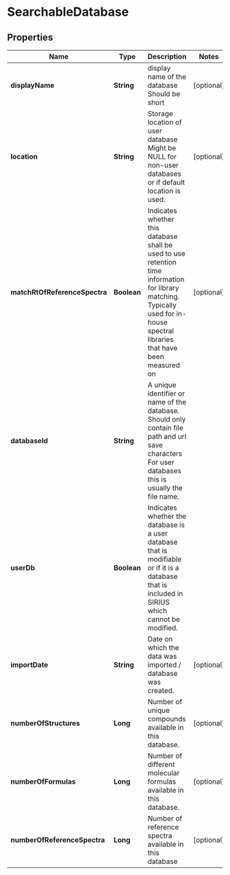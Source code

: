 

# SearchableDatabase



## Properties

| Name | Type | Description | Notes |
|------------ | ------------- | ------------- | -------------|
|**displayName** | **String** | display name of the database  Should be short |  [optional] |
|**location** | **String** | Storage location of user database  Might be NULL for non-user databases or if default location is used. |  [optional] |
|**matchRtOfReferenceSpectra** | **Boolean** | Indicates whether this database shall be used to use retention time information for library matching.  Typically used for in-house spectral libraries that have been measured on |  [optional] |
|**databaseId** | **String** | A unique identifier or name of the database.  Should only contain file path and url save characters  For user databases this is usually the file name. |  |
|**userDb** | **Boolean** | Indicates whether the database is a user database that is modifiable or if it is a  database that is included in SIRIUS which cannot be modified. |  |
|**importDate** | **String** | Date on which the data was imported / database was created. |  [optional] |
|**numberOfStructures** | **Long** | Number of unique compounds available in this database. |  [optional] |
|**numberOfFormulas** | **Long** | Number of different molecular formulas available in this database. |  [optional] |
|**numberOfReferenceSpectra** | **Long** | Number of reference spectra available in this database |  [optional] |



